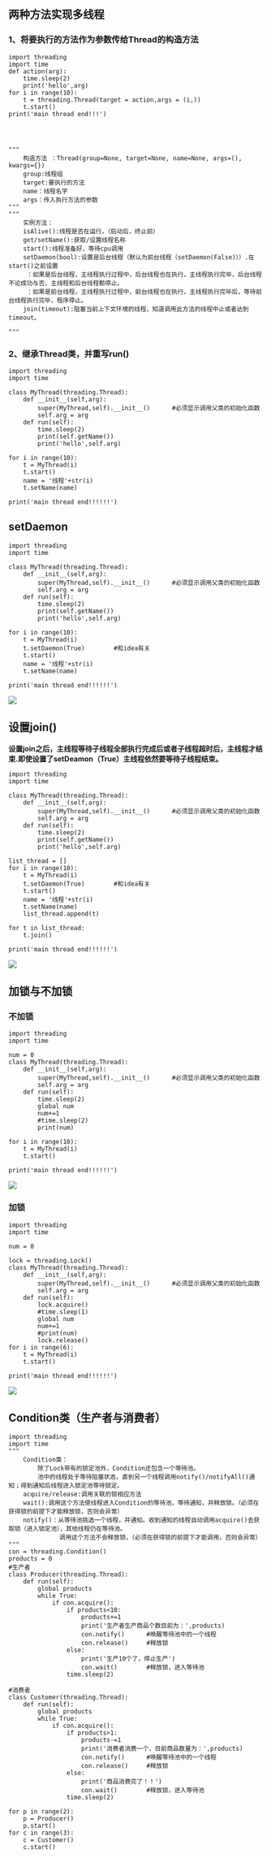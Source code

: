 ## 两种方法实现多线程
### 1、将要执行的方法作为参数传给Thread的构造方法

    import threading
    import time
    def action(arg):
        time.sleep(2)
        print('hello',arg)
    for i in range(10):
        t = threading.Thread(target = action,args = (i,))
        t.start()
    print('main thread end!!!')




    """
        构造方法 ：Thread(group=None, target=None, name=None, args=(), kwargs={})
        group:线程组
        target:要执行的方法
        name：线程名字
        args：传入执行方法的参数
    """
    """
        实例方法：
        isAlive():线程是否在运行，（启动后，终止前）
        get/setName():获取/设置线程名称
        start():线程准备好，等待cpu调用
        setDaemon(bool):设置是后台线程（默认为前台线程（setDaemon(False)））.在start()之前设置
         ：如果是后台线程，主线程执行过程中，后台线程也在执行，主线程执行完毕，后台线程不论成功与否，主线程和后台线程都停止。
         ：如果是前台线程，主线程执行过程中，前台线程也在执行，主线程执行完毕后，等待前台线程执行完毕，程序停止。
        join(timeout):阻塞当前上下文环境的线程，知道调用此方法的线程中止或者达到timeout。

    """

### 2、继承Thread类，并重写run()

    import threading
    import time

    class MyThread(threading.Thread):
        def __init__(self,arg):
            super(MyThread,self).__init__()      #必须显示调用父类的初始化函数
            self.arg = arg
        def run(self):
            time.sleep(2)
            print(self.getName())
            print('hello',self.arg)

    for i in range(10):
        t = MyThread(i)   
        t.start()
        name = '线程'+str(i)
        t.setName(name)

    print('main thread end!!!!!!')

## setDaemon

    import threading
    import time

    class MyThread(threading.Thread):
        def __init__(self,arg):
            super(MyThread,self).__init__()      #必须显示调用父类的初始化函数
            self.arg = arg
        def run(self):
            time.sleep(2)
            print(self.getName())
            print('hello',self.arg)

    for i in range(10):
        t = MyThread(i)
        t.setDaemon(True)        #和idea有关
        t.start()
        name = '线程'+str(i)
        t.setName(name)

    print('main thread end!!!!!!')

![](https://github.com/daacheng/PythonBasic/blob/master/pic/setDaemonTrue.png?raw=true)

## 设置join()
**设置join之后，主线程等待子线程全部执行完成后或者子线程超时后，主线程才结束.即使设置了setDeamon（True）主线程依然要等待子线程结束。**

    import threading
    import time

    class MyThread(threading.Thread):
        def __init__(self,arg):
            super(MyThread,self).__init__()      #必须显示调用父类的初始化函数
            self.arg = arg
        def run(self):
            time.sleep(2)
            print(self.getName())
            print('hello',self.arg)

    list_thread = []
    for i in range(10):
        t = MyThread(i)
        t.setDaemon(True)        #和idea有关
        t.start()
        name = '线程'+str(i)
        t.setName(name)
        list_thread.append(t)

    for t in list_thread:
        t.join()

    print('main thread end!!!!!!')

![](https://github.com/daacheng/PythonBasic/blob/master/pic/join.png?raw=true)

## 加锁与不加锁
### 不加锁

    import threading
    import time

    num = 0
    class MyThread(threading.Thread):
        def __init__(self,arg):
            super(MyThread,self).__init__()      #必须显示调用父类的初始化函数
            self.arg = arg
        def run(self):
            time.sleep(2)
            global num
            num+=1
            #time.sleep(2)
            print(num)

    for i in range(10):
        t = MyThread(i)   
        t.start()

    print('main thread end!!!!!!')

![](https://github.com/daacheng/PythonBasic/blob/master/pic/nolock.png?raw=true)

### 加锁

    import threading
    import time

    num = 0

    lock = threading.Lock()
    class MyThread(threading.Thread):
        def __init__(self,arg):
            super(MyThread,self).__init__()      #必须显示调用父类的初始化函数
            self.arg = arg
        def run(self):
            lock.acquire()
            #time.sleep(1)
            global num
            num+=1
            #print(num)
            lock.release()
    for i in range(6):
        t = MyThread(i)   
        t.start()

    print('main thread end!!!!!!')

![](https://github.com/daacheng/PythonBasic/blob/master/pic/lock.png?raw=true)
## Condition类（生产者与消费者）

    import threading
    import time
    """
        Condition类：
            除了Lock带有的锁定池外，Condition还包含一个等待池。
            池中的线程处于等待阻塞状态，直到另一个线程调用notify()/notifyAll()通知；得到通知后线程进入锁定池等待锁定。
        acquire/release:调用关联的锁相应方法
        wait():调用这个方法使线程进入Condition的等待池，等待通知，并释放锁。（必须在获得锁的前提下才能释放锁，否则会异常）
        notify()：从等待池挑选一个线程，并通知。收到通知的线程自动调用acquire()去获取锁（进入锁定池），其他线程仍在等待池。
                  调用这个方法不会释放锁，（必须在获得锁的前提下才能调用，否则会异常）
    """
    con = threading.Condition()
    products = 0
    #生产者
    class Producer(threading.Thread):
        def run(self):
            global products
            while True:
                if con.acquire():
                    if products<10:
                        products+=1
                        print('生产者生产商品个数目前为：',products)
                        con.notify()      #唤醒等待池中的一个线程
                        con.release()     #释放锁
                    else:
                        print('生产10个了，停止生产')
                        con.wait()        #释放锁，进入等待池
                    time.sleep(2)

    #消费者
    class Customer(threading.Thread):
        def run(self):
            global products
            while True:
                if con.acquire():
                    if products>1:
                        products-=1
                        print('消费者消费一个，目前商品数量为：',products)
                        con.notify()      #唤醒等待池中的一个线程
                        con.release()     #释放锁
                    else:
                        print('商品消费完了！！')
                        con.wait()        #释放锁，进入等待池
                    time.sleep(2)

    for p in range(2):
        p = Producer()
        p.start()
    for c in range(3):
        c = Customer()
        c.start()

![]()
